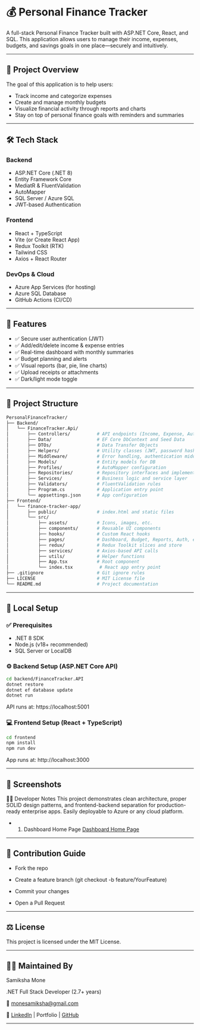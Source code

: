 # 💰 Personal Finance Tracker

A full-stack Personal Finance Tracker built with ASP.NET Core, React, and SQL. This application allows users to manage their income, expenses, budgets, and savings goals in one place—securely and intuitively.

---

## 📌 Project Overview

The goal of this application is to help users:
- Track income and categorize expenses
- Create and manage monthly budgets
- Visualize financial activity through reports and charts
- Stay on top of personal finance goals with reminders and summaries

---

## 🛠 Tech Stack

### Backend
- ASP.NET Core (.NET 8)
- Entity Framework Core
- MediatR & FluentValidation
- AutoMapper
- SQL Server / Azure SQL
- JWT-based Authentication

### Frontend
- React + TypeScript
- Vite (or Create React App)
- Redux Toolkit (RTK)
- Tailwind CSS
- Axios + React Router

### DevOps & Cloud
- Azure App Services (for hosting)
- Azure SQL Database
- GitHub Actions (CI/CD)

---

## 🚀 Features

- ✅ Secure user authentication (JWT)
- ✅ Add/edit/delete income & expense entries
- ✅ Real-time dashboard with monthly summaries
- ✅ Budget planning and alerts
- ✅ Visual reports (bar, pie, line charts)
- ✅ Upload receipts or attachments
- ✅ Dark/light mode toggle

---

## 📁 Project Structure
```bash
PersonalFinanceTracker/
├── Backend/
│   └── FinanceTracker.Api/
│       ├── Controllers/          # API endpoints (Income, Expense, Auth, etc.)
│       ├── Data/                 # EF Core DbContext and Seed Data
│       ├── DTOs/                 # Data Transfer Objects
│       ├── Helpers/              # Utility classes (JWT, password hashing, etc.)
│       ├── Middleware/           # Error handling, authentication middleware
│       ├── Models/               # Entity models for DB
│       ├── Profiles/             # AutoMapper configuration
│       ├── Repositories/         # Repository interfaces and implementations
│       ├── Services/             # Business logic and service layer
│       ├── Validators/           # FluentValidation rules
│       ├── Program.cs            # Application entry point
│       └── appsettings.json      # App configuration
├── Frontend/
│   └── finance-tracker-app/
│       ├── public/               # index.html and static files
│       └── src/
│           ├── assets/           # Icons, images, etc.
│           ├── components/       # Reusable UI components
│           ├── hooks/            # Custom React hooks
│           ├── pages/            # Dashboard, Budget, Reports, Auth, etc.
│           ├── redux/            # Redux Toolkit slices and store
│           ├── services/         # Axios-based API calls
│           ├── utils/            # Helper functions
│           ├── App.tsx           # Root component
│           └── index.tsx          # React app entry point
├── .gitignore                    # Git ignore rules
├── LICENSE                       # MIT License file
└── README.md                     # Project documentation

```
---
## 🧪 Local Setup

### ✅ Prerequisites
- .NET 8 SDK
- Node.js (v18+ recommended)
- SQL Server or LocalDB


### ⚙️ Backend Setup (ASP.NET Core API)
```bash
cd backend/FinanceTracker.API
dotnet restore
dotnet ef database update
dotnet run
```
API runs at: https://localhost:5001


### 💻 Frontend Setup (React + TypeScript)
```bash
cd frontend
npm install
npm run dev
```
App runs at: http://localhost:3000

---
## 📸 Screenshots

🧑‍💻 Developer Notes
This project demonstrates clean architecture, proper SOLID design patterns, and frontend-backend separation for production-ready enterprise apps. Easily deployable to Azure or any cloud platform.

- 1. Dashboard Home Page
 [Dashboard Home Page](images/HomePage.png)
---
## 🤝 Contribution Guide
- Fork the repo

- Create a feature branch (git checkout -b feature/YourFeature)

- Commit your changes

- Open a Pull Request

---
## ⚖️ License
This project is licensed under the MIT License.

---
## 🙋‍♀️ Maintained By
Samiksha Mone

.NET Full Stack Developer (2.7+ years)

📧 monesamiksha@gmail.com

🔗 [LinkedIn](https://www.linkedin.com/in/samiksha-mone-8a23b7182) | Portfolio | [GitHub](https://github.com/SamikshaMone)

---
